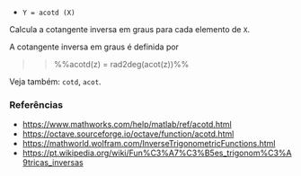 * `Y = acotd (X)`

Calcula a cotangente inversa em graus para cada elemento de `X`.

A cotangente inversa em graus é definida por

>> %%acotd(z) = rad2deg(acot(z))%%

Veja também: `cotd`, `acot`.

### Referências

* https://www.mathworks.com/help/matlab/ref/acotd.html
* https://octave.sourceforge.io/octave/function/acotd.html
* https://mathworld.wolfram.com/InverseTrigonometricFunctions.html
* https://pt.wikipedia.org/wiki/Fun%C3%A7%C3%B5es_trigonom%C3%A9tricas_inversas
